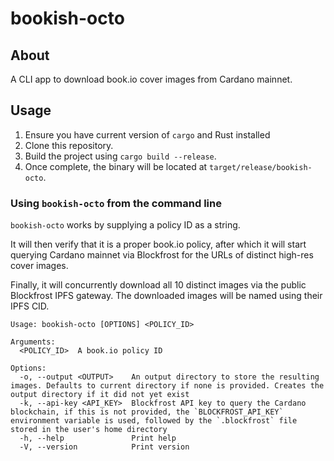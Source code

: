 bookish-octo
====

## About
A CLI app to download book.io cover images from Cardano mainnet.

## Usage

1. Ensure you have current version of `cargo` and Rust installed
2. Clone this repository.
3. Build the project using `cargo build --release`.
4. Once complete, the binary will be located at `target/release/bookish-octo`.

### Using `bookish-octo` from the command line

`bookish-octo` works by supplying a policy ID as a string.

It will then verify that it is a proper book.io policy, after which it will start querying Cardano mainnet via Blockfrost for the URLs of distinct high-res cover images.

Finally, it will concurrently download all 10 distinct images via the public Blockfrost IPFS gateway. The downloaded images will be named using their IPFS CID.

```
Usage: bookish-octo [OPTIONS] <POLICY_ID>

Arguments:
  <POLICY_ID>  A book.io policy ID

Options:
  -o, --output <OUTPUT>    An output directory to store the resulting images. Defaults to current directory if none is provided. Creates the output directory if it did not yet exist
  -k, --api-key <API_KEY>  Blockfrost API key to query the Cardano blockchain, if this is not provided, the `BLOCKFROST_API_KEY` environment variable is used, followed by the `.blockfrost` file stored in the user's home directory
  -h, --help               Print help
  -V, --version            Print version
```
